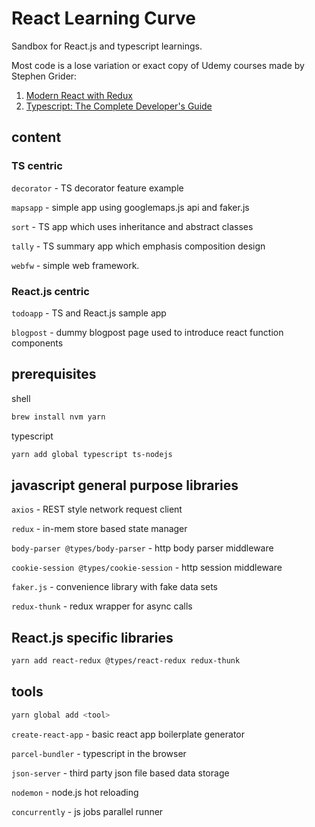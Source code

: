 # React Learning Curve

Sandbox for React.js and typescript learnings.

Most code is a lose variation or exact copy of Udemy courses made by Stephen Grider:

1. [Modern React with Redux](https://www.udemy.com/course/react-redux)
2. [Typescript: The Complete Developer's Guide](https://www.udemy.com/course/typescript-the-complete-developers-guide)

## content

### TS centric

`decorator` - TS decorator feature example

`mapsapp` - simple app using googlemaps.js api and faker.js

`sort` - TS app which uses inheritance and abstract classes

`tally` - TS summary app which emphasis composition design

`webfw` - simple web framework.

### React.js centric

`todoapp` - TS and React.js sample app

`blogpost` - dummy blogpost page used to introduce react function components

## prerequisites

shell

```bash
brew install nvm yarn
```

typescript

```bash
yarn add global typescript ts-nodejs
```

## javascript general purpose libraries

`axios` - REST style network request client

`redux` - in-mem store based state manager

`body-parser @types/body-parser` - http body parser middleware

`cookie-session @types/cookie-session` - http session middleware

`faker.js` - convenience library with fake data sets

`redux-thunk` - redux wrapper for async calls

## React.js specific libraries

```bash
yarn add react-redux @types/react-redux redux-thunk
```

## tools

```bash
yarn global add <tool>
```

`create-react-app` - basic react app boilerplate generator

`parcel-bundler` - typescript in the browser

`json-server` - third party json file based data storage

`nodemon` - node.js hot reloading

`concurrently` - js jobs parallel runner
